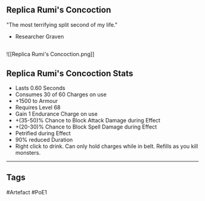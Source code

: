 ## Replica Rumi's Concoction
"The most terrifying split second of my life."
- Researcher Graven
##
![[Replica Rumi's Concoction.png]]
## Replica Rumi's Concoction Stats
- Lasts 0.60 Seconds
- Consumes 30 of 60 Charges on use
- +1500 to Armour
- Requires Level 68
- Gain 1 Endurance Charge on use
- +(35-50)% Chance to Block Attack Damage during Effect
- +(20-30)% Chance to Block Spell Damage during Effect
- Petrified during Effect
- 90% reduced Duration
- Right click to drink. Can only hold charges while in belt. Refills as you kill monsters.


---
## Tags
#Artefact
#PoE1